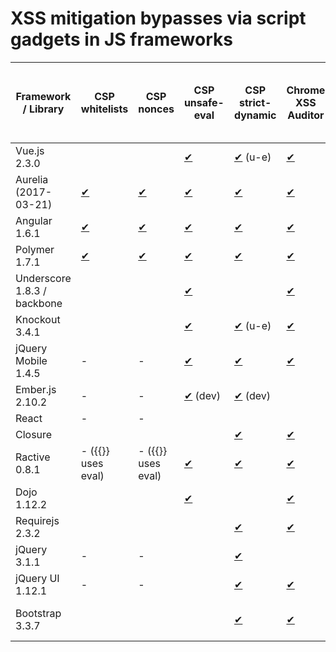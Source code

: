 # XSS mitigation bypasses via script gadgets in JS frameworks

|  Framework / Library        | CSP whitelists                       | CSP nonces                           | CSP unsafe-eval                           | CSP strict-dynamic                          | Chrome XSS Auditor                           | EDGE XSS filter                                 | NoScript XSS Filter 5.0.2                         | DOMPurify 0.8.7                                          | Google Closure HTML sanitizer (2017-05-01)            | ModSecurity OWASP CRS 3.0.0                        |
|-----------------------------|--------------------------------------|--------------------------------------|-------------------------------------------|---------------------------------------------|----------------------------------------------|-------------------------------------------------|---------------------------------------------------|----------------------------------------------------------|-------------------------------------------------------|----------------------------------------------------|
| Vue.js 2.3.0                |                                      |                                      | [✔](repo/csp/ue/vue_exploit.php)          | [✔](repo/csp/sd/vue_exploit.php)  (u-e)     | [✔](repo/csp/ue/vue_exploit.php)             | [✔](repo/filters/edge/vue_exploit2.php)         | [✔](repo/filters/noscript/vue_exploit.php)        | [✔](repo/sanitizers/dompurify/vue_exploit.php)           | [✔](repo/sanitizers/closure/vue_exploit.php)          | [✔](repo/waf/modsecurity/vue_exploit.php)          |
| Aurelia (2017-03-21)        | [✔](repo/csp/wh/aurelia_exploit.php) | [✔](repo/csp/wh/aurelia_exploit.php) | [✔](repo/csp/ue/aurelia_exploit.php)      | [✔](repo/csp/sd/aurelia_exploit.php)        | [✔](repo/filters/chrome/aurelia_exploit.php) | [✔](repo/filters/chrome/aurelia_exploit.php)    | [✔](repo/filters/noscript/aurelia_exploit.php)    | [✔](repo/sanitizers/dompurify/aurelia_exploit.php)       | [✔](repo/sanitizers/closure/aurelia_exploit.php)      | [✔](repo/waf/modsecurity/aurelia_exploit.php)      |
| Angular 1.6.1               | [✔](repo/csp/wh/angular_exploit.php) | [✔](repo/csp/wh/angular_exploit.php) | [✔](repo/csp/wh/angular_exploit.php)      | [✔](repo/csp/sd/angular_exploit.php)        | [✔](repo/filters/chrome/angular_exploit.php) | [✔](repo/filters/edge/angular_exploit.php)      | [✔](repo/filters/noscript/angular_exploit.php)    | [✔](repo/sanitizers/dompurify/angular_exploit.php)       | [✔](repo/sanitizers/closure/angular_exploit.php)      | [✔](repo/waf/modsecurity/angular_exploit.php)      |
| Polymer 1.7.1               | [✔](repo/csp/wh/polymer_exploit.php) | [✔](repo/csp/wh/polymer_exploit.php) | [✔](repo/csp/ue/polymer_exploit.php)      | [✔](repo/csp/sd/polymer_exploit.php)        | [✔](repo/filters/chrome/polymer_exploit.php) | [✔](repo/filters/noscript/polymer_exploit.php)  | [✔](repo/filters/noscript/polymer_exploit.php)    | - (<template)                                            | - (<template)                                         | [✔](repo/waf/modsecurity/polymer_exploit.php)      |
| Underscore 1.8.3 / backbone |                                      |                                      | [✔](repo/csp/ue/underscore_exploit.php)   |                                             | [✔](repo/csp/ue/underscore_exploit.php)      | [✔](repo/filters/edge/underscore_exploit.php)   | [✔](repo/filters/noscript/underscore_exploit.php) | [✔](repo/sanitizers/dompurify/underscore_exploit.php)    | [✔](repo/sanitizers/closure/underscore_exploit.php)   | [✔](repo/waf/modsecurity/underscore_exploit.php)   |
| Knockout 3.4.1              |                                      |                                      | [✔](repo/csp/ue/knockout_exploit.php)     | [✔](repo/csp/sd/knockout_exploit.php) (u-e) | [✔](repo/csp/ue/knockout_exploit.php)        | [✔](repo/filters/edge/knockout_exploit.php)     | [✔](repo/filters/noscript/knockout_exploit.php)   | [✔](repo/sanitizers/dompurify/knockout_exploit.php)      | - (data- or comments)                                 | [✔](repo/waf/modsecurity/knockout_exploit.php)     |
| jQuery Mobile 1.4.5         | -                                    | -                                    | [✔](repo/csp/ue/jquerymobile_exploit.php) | [✔](repo/csp/sd/jquerymobile_exploit.php)   | [✔](repo/csp/ue/jquerymobile_exploit.php)    | [✔](repo/filters/edge/jquerymobile_exploit.php) |                                                   | [✔](repo/sanitizers/dompurify/jquerymobile_exploit.html) | [✔](repo/sanitizers/closure/jquerymobile_exploit.php) | [✔](repo/waf/modsecurity/jquerymobile_exploit.php) |
| Ember.js 2.10.2             | -                                    | -                                    | [✔](repo/csp/ue/ember_exploit.php) (dev)  | [✔](repo/csp/sd/ember_exploit.html) (dev)   |                                              |                                                 |                                                   |                                                          |                                                       |                                                    |
| React                       | -                                    | -                                    |                                           |                                             |                                              |                                                 |                                                   |                                                          |                                                       |                                                    |
| Closure                     |                                      |                                      |                                           | [✔](repo/csp/sd/closure_exploit.php)        | [✔](repo/csp/sd/closure_exploit.php)         | - (<a.*)                                        | [✔](repo/filters/noscript/closure_exploit.php)    |                                                          |                                                       |                                                    |
| Ractive 0.8.1               | - ({{}} uses eval)                   | - ({{}} uses eval)                   | [✔](repo/csp/ue/ractive_exploit.php)      | [✔](repo/csp/sd/ractive_exploit.php)        | [✔](repo/csp/sd/ractive_exploit.php)         | - (<script)                                     | - (script node)                                   | - (script)                                               | - (script)                                            | - (script)                                         |
| Dojo 1.12.2                 |                                      |                                      | [✔](repo/csp/ue/dojo_exploit.php)         |                                             | [✔](repo/filters/chrome/dojo_exploit.php)    | [✔](repo/filters/edge/dojo_exploit.php)         | [✔](repo/filters/chrome/dojo_exploit.php)         | [✔](repo/sanitizers/dompurify/dojo_exploit.php)          | - (data-)                                             | [✔](repo/waf/modsecurity/dojo_exploit.php)         |
| Requirejs 2.3.2             |                                      |                                      |                                           | [✔](repo/csp/sd/requirejs_exploit.php)      | [✔](repo/csp/sd/requirejs_exploit.php)       | - (<script)                                     |                                                   |                                                          |                                                       |                                                    |
| jQuery 3.1.1                | -                                    | -                                    |                                           | [✔](repo/csp/sd/jquery_exploit.php)         |                                              | - (<script)                                     |                                                   |                                                          |                                                       |                                                    |
| jQuery UI 1.12.1            | -                                    | -                                    |                                           | [✔](repo/csp/sd/jqueryui_exploit.php)       | [✔](repo/csp/sd/jqueryui_exploit.php)        |                                                 | [✔](repo/filters/noscript/jqueryui_exploit.php)   | [✔](repo/sanitizers/dompurify/jqueryui_exploit.php)      | [✔](repo/sanitizers/closure/jqueryui_exploit.php)     | [✔](repo/waf/modsecurity/jqueryui_exploit.php)     |
| Bootstrap 3.3.7             |                                      |                                      |                                           | [✔](repo/csp/sd/bootstrap_exploit.php)      | [✔](repo/csp/sd/bootstrap_exploit.php)       | [✔](repo/filters/edge/bootstrap_exploit.php)    | - (HTML in HTML attr)                             | [✔](repo/sanitizers/dompurify/bootstrap_exploit.php)     |                                                       |                                                    |
